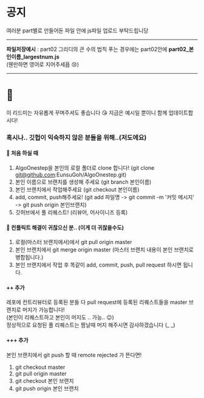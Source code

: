 # 공지
여러분 part별로 만들어둔 파일 안에 js파일 업로드 부탁드립니당
***
__파일저장예시__ : part02 그리디의 큰 수의 법칙 푸는 경우에는 part02안에 __part02_본인이름_largestnum.js__ </br> (웬만하면 영어로 지어주세욥 :cry:)
***

# :blue_heart:
이 리드미는 자유롭게 꾸며주셔도 좋습니다 😘
지금은 예시일 뿐이니 함께 업데이트합시다!

### 혹시나.. 깃헙이 익숙하지 않은 분들을 위해..(저도에요)

#### 📔 처음 하실 때
1. AlgoOnestep을 본인의 로컬 폴더로 clone 합니다! (git clone git@github.com:EunsuGoh/AlgoOnestep.git)
2. 본인 이름으로 브랜치를 생성해 주세요 (git branch 본인이름)
3. 본인 브랜치에서 작업해주세요 (git checkout 본인이름)
4. add, commit, push해주세요! (git add 파일명 -> git commit -m '커밋 메시지' -> git push origin 본인브랜치)
5. 깃허브에서 풀 리퀘스트! (리뷰어, 어사이니즈 등록)

#### 📔 컨플릭트 해결이 귀찮으신 분.. (이게 더 귀찮을수도)
1. 로컬(마스터 브랜치에서)에서 git pull origin master
2. 본인 브랜치에서 git merge origin master (마스터 브랜치 내용이 본인 브랜치로 병합됩니다.)
3. 본인 브랜치에서 작업 후 똑같이 add, commit, push, pull request 하시면 됩니다.


#### ++ 추가
레포에 컨트리뷰터로 등록된 분들 다 pull request에 등록된 리퀘스트들을 master 브랜치로 머지가 가능합니다!
</br>(본인이 리퀘스트하고 본인이 머지도 .. 가능.. 😉)
</br>정상적으로 요청된 풀 리퀘스트는 짬날때 머지 해주시면 감사하겠습니다 (_ _)

#### +++ 추가
본인 브랜치에서 git push 할 때 remote rejected 가 뜬다면!
1. git checkout master
2. git pull origin master
3. git checkout 본인 브랜치
4. git push origin 본인 브랜치
